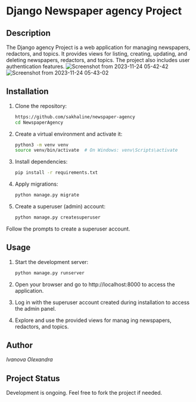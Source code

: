# Django Newspaper agency Project

## Description

The Django agency Project is a web application for managing newspapers, redactors, and topics. It provides views for listing, creating, updating, and deleting newspapers, redactors, and topics. The project also includes user authentication features.
![Screenshot from 2023-11-24 05-42-42](https://github.com/sakhaline/newspaper-agency/assets/130174413/2afe5b5a-ac96-463d-beb5-f466e3911b11)
![Screenshot from 2023-11-24 05-43-02](https://github.com/sakhaline/newspaper-agency/assets/130174413/7373e26c-8763-432d-ace8-d1660e0f84d6)

## Installation

1. Clone the repository:
   ```bash
   https://github.com/sakhaline/newspaper-agency
   cd NewspaperAgency
   
2. Create a virtual environment and activate it:
   ```bash
   python3 -m venv venv
   source venv/bin/activate  # On Windows: venv\Scripts\activate
   
3. Install dependencies:
   ```bash
   pip install -r requirements.txt

4. Apply migrations:
   ```bash
   python manage.py migrate

5. Create a superuser (admin) account:
   ```bash
   python manage.py createsuperuser

Follow the prompts to create a superuser account.

## Usage

1. Start the development server:
   ```bash
   python manage.py runserver
   
3. Open your browser and go to http://localhost:8000 to access the application.

4. Log in with the superuser account created during installation to access the admin panel.

5. Explore and use the provided views for manag
ing newspapers, redactors, and topics.

## Author

*Ivanova Olexandra*

## Project Status

Development is ongoing. Feel free to fork the project if needed.
